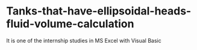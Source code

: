 # Tanks-that-have-ellipsoidal-heads-fluid-volume-calculation
It is one of the internship studies in MS Excel with Visual Basic 
